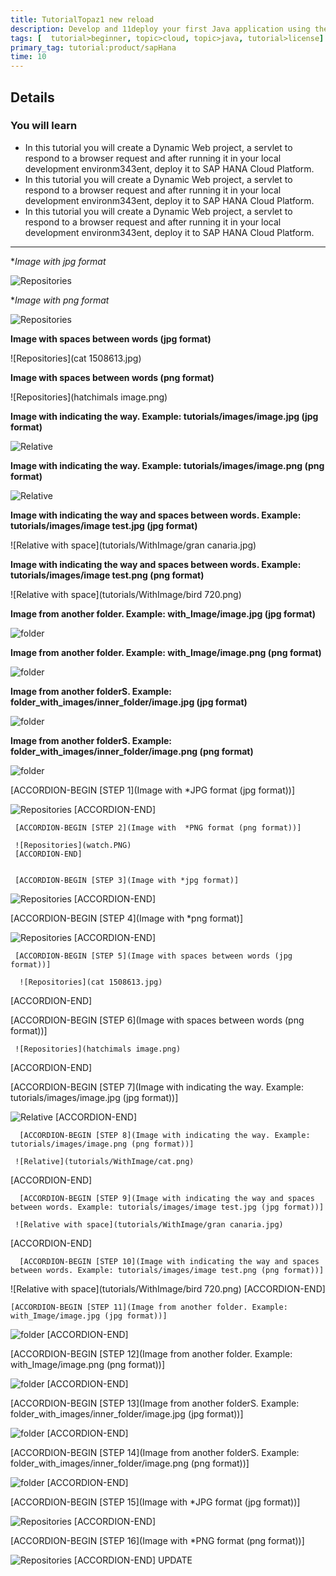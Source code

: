 ```yaml
---
title: TutorialTopaz1 new reload
description: Develop and 11deploy your first Java application using the SAP HANA Cloud Platform Tools for Java
tags: [  tutorial>beginner, topic>cloud, topic>java, tutorial>license]
primary_tag: tutorial:product/sapHana
time: 10
---
```


## Details
### You will learn  
- In this tutorial you will create a Dynamic Web project, a servlet to respond to a browser request and after running it in your local development environm343ent, deploy it to SAP HANA Cloud Platform.
- In this tutorial you will create a Dynamic Web project, a servlet to respond to a browser request and after running it in your local development environm343ent, deploy it to SAP HANA Cloud Platform.
- In this tutorial you will create a Dynamic Web project, a servlet to respond to a browser request and after running it in your local development environm343ent, deploy it to SAP HANA Cloud Platform.


---

**Image with *jpg format**

   ![Repositories](Funny-Baby-11.jpg)
   
   
   **Image with *png format**

   ![Repositories](monster.png)
   
   
   **Image with spaces between words (jpg format)**

   ![Repositories](cat 1508613.jpg) 
   
   
   **Image with spaces between words (png format)**

   ![Repositories](hatchimals image.png)
   
   
   **Image with indicating the way. Example: tutorials/images/image.jpg (jpg format)**
   
   ![Relative](tutorials/WithImage/elephant.jpg)
   
   
   **Image with indicating the way. Example: tutorials/images/image.png (png format)**
   
   ![Relative](tutorials/WithImage/cat.png)
   
   
   **Image with indicating the way and spaces between words. Example: tutorials/images/image test.jpg (jpg format)**
   
   ![Relative with space](tutorials/WithImage/gran canaria.jpg)
   
   
   **Image with indicating the way and spaces between words. Example: tutorials/images/image test.png (png format)**
    
   ![Relative with space](tutorials/WithImage/bird 720.png)
   
   
   **Image from another folder. Example: with_Image/image.jpg (jpg format)**
   
   ![folder](folder/the-horse.jpg)
   
   
   **Image from another folder. Example: with_Image/image.png (png format)**
   
   ![folder](folder/diamond.png)
   
   
   **Image from another folderS. Example: folder_with_images/inner_folder/image.jpg (jpg format)**
   
   ![folder](folder/inner_folder/bulldog.jpg)
   
   
   **Image from another folderS. Example: folder_with_images/inner_folder/image.png (png format)**
   
   ![folder](folder/inner_folder/window.png)
   
   
  [ACCORDION-BEGIN [STEP 1](Image with  *JPG format (jpg format))]
   
   ![Repositories](cat0.JPG)
   [ACCORDION-END]
   
   
     [ACCORDION-BEGIN [STEP 2](Image with  *PNG format (png format))]

     ![Repositories](watch.PNG)
     [ACCORDION-END]
   

     [ACCORDION-BEGIN [STEP 3](Image with *jpg format)]

   ![Repositories](Funny-Baby-11.jpg)
   [ACCORDION-END]
   
   
  [ACCORDION-BEGIN [STEP 4](Image with *png format)]

   ![Repositories](monster.png)
   [ACCORDION-END]
   
   
     [ACCORDION-BEGIN [STEP 5](Image with spaces between words (jpg format))]

      ![Repositories](cat 1508613.jpg) 
   [ACCORDION-END]
   
   
   [ACCORDION-BEGIN [STEP 6](Image with spaces between words (png format))]

     ![Repositories](hatchimals image.png)
   [ACCORDION-END]
   
   
   [ACCORDION-BEGIN [STEP 7](Image with indicating the way. Example: tutorials/images/image.jpg (jpg format))]
     
   ![Relative](tutorials/WithImage/elephant.jpg)
   [ACCORDION-END]
   
   
      [ACCORDION-BEGIN [STEP 8](Image with indicating the way. Example: tutorials/images/image.png (png format))]

     ![Relative](tutorials/WithImage/cat.png)
   [ACCORDION-END]
   
   
      [ACCORDION-BEGIN [STEP 9](Image with indicating the way and spaces between words. Example: tutorials/images/image test.jpg (jpg format))]

     ![Relative with space](tutorials/WithImage/gran canaria.jpg)
   [ACCORDION-END]
   
   
      [ACCORDION-BEGIN [STEP 10](Image with indicating the way and spaces between words. Example: tutorials/images/image test.png (png format))]

   ![Relative with space](tutorials/WithImage/bird 720.png)
   [ACCORDION-END]
   
   
    [ACCORDION-BEGIN [STEP 11](Image from another folder. Example: with_Image/image.jpg (jpg format))]   
   
   ![folder](folder/the-horse.jpg)
   [ACCORDION-END]
   
   
   [ACCORDION-BEGIN [STEP 12](Image from another folder. Example: with_Image/image.png (png format))]   
   
   ![folder](folder/diamond.png)
   [ACCORDION-END]
   
   
   [ACCORDION-BEGIN [STEP 13](Image from another folderS. Example: folder_with_images/inner_folder/image.jpg (jpg format))]   

   ![folder](folder/inner_folder/bulldog.jpg)
   [ACCORDION-END]
   
   
   [ACCORDION-BEGIN [STEP 14](Image from another folderS. Example: folder_with_images/inner_folder/image.png (png format))]   

  ![folder](folder/inner_folder/window.png)
   [ACCORDION-END]
   
   
   [ACCORDION-BEGIN [STEP 15](Image with  *JPG format (jpg format))]   

   ![Repositories](cat0.JPG)
   [ACCORDION-END]
   
   
   [ACCORDION-BEGIN [STEP 16](Image with  *PNG format (png format))]   

   ![Repositories](watch.PNG)
   [ACCORDION-END]
UPDATE
